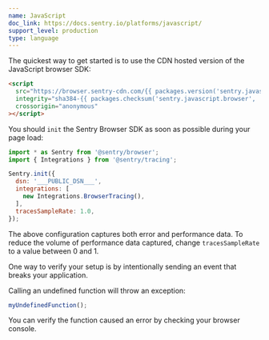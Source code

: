 ```yaml
---
name: JavaScript
doc_link: https://docs.sentry.io/platforms/javascript/
support_level: production
type: language
---
```


The quickest way to get started is to use the CDN hosted version of the JavaScript browser SDK:

```html
<script
  src="https://browser.sentry-cdn.com/{{ packages.version('sentry.javascript.browser') }}/bundle.tracing.min.js"
  integrity="sha384-{{ packages.checksum('sentry.javascript.browser', 'bundle.tracing.min.js', 'sha384-base64') }}"
  crossorigin="anonymous"
></script>
```

You should `init` the Sentry Browser SDK as soon as possible during your page load:

```javascript
import * as Sentry from '@sentry/browser';
import { Integrations } from '@sentry/tracing';

Sentry.init({
  dsn: '___PUBLIC_DSN___',
  integrations: [
    new Integrations.BrowserTracing(),
  ],
  tracesSampleRate: 1.0,
});
```

The above configuration captures both error and performance data. To reduce the volume of performance data captured, change `tracesSampleRate` to a value between 0 and 1.

One way to verify your setup is by intentionally sending an event that breaks your application.

Calling an undefined function will throw an exception:

```js
myUndefinedFunction();
```

You can verify the function caused an error by checking your browser console.
